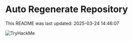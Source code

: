 # Auto Regenerate Repository

This README was last updated: 2025-03-24 14:46:07

 ![TryHackMe](https://tryhackme.com/badge/533634)